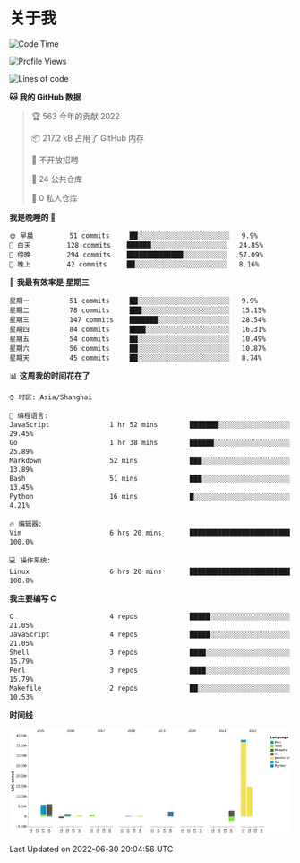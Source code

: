 # 关于我

<!--START_SECTION:waka-->
![Code Time](http://img.shields.io/badge/Code%20Time-0%20secs-blue)

![Profile Views](http://img.shields.io/badge/%E4%B8%AA%E4%BA%BA%E5%B0%81%E9%9D%A2%E8%A7%82%E7%9C%8B%E6%AC%A1%E6%95%B0-4-blue)

![Lines of code](https://img.shields.io/badge/%E4%BB%8E%E3%80%8C%E4%BD%A0%E5%A5%BD%E4%B8%96%E7%95%8C%E3%80%8D%E6%88%91%E5%B7%B2%E7%BB%8F%E5%86%99%E4%BA%86-71%20Thousand%20%E8%A1%8C%E4%BB%A3%E7%A0%81-blue)

**🐱 我的 GitHub 数据** 

> 🏆 563 今年的贡献 2022
 > 
> 📦 217.2 kB 占用了 GitHub 内存 
 > 
> 🚫 不开放招聘
 > 
> 📜 24 公共仓库 
 > 
> 🔑 0 私人仓库  
 > 
**我是晚睡的 🦉** 

```text
🌞 早晨         51 commits     ██░░░░░░░░░░░░░░░░░░░░░░░   9.9% 
🌆 白天         128 commits    ██████░░░░░░░░░░░░░░░░░░░   24.85% 
🌃 傍晚         294 commits    ██████████████░░░░░░░░░░░   57.09% 
🌙 晚上         42 commits     ██░░░░░░░░░░░░░░░░░░░░░░░   8.16%

```
📅 **我最有效率是 星期三** 

```text
星期一          51 commits     ██░░░░░░░░░░░░░░░░░░░░░░░   9.9% 
星期二          78 commits     ███░░░░░░░░░░░░░░░░░░░░░░   15.15% 
星期三          147 commits    ███████░░░░░░░░░░░░░░░░░░   28.54% 
星期四          84 commits     ████░░░░░░░░░░░░░░░░░░░░░   16.31% 
星期五          54 commits     ██░░░░░░░░░░░░░░░░░░░░░░░   10.49% 
星期六          56 commits     ██░░░░░░░░░░░░░░░░░░░░░░░   10.87% 
星期天          45 commits     ██░░░░░░░░░░░░░░░░░░░░░░░   8.74%

```


📊 **这周我的时间花在了** 

```text
⌚︎ 时区: Asia/Shanghai

💬 编程语言: 
JavaScript               1 hr 52 mins        ███████░░░░░░░░░░░░░░░░░░   29.45% 
Go                       1 hr 38 mins        ██████░░░░░░░░░░░░░░░░░░░   25.89% 
Markdown                 52 mins             ███░░░░░░░░░░░░░░░░░░░░░░   13.89% 
Bash                     51 mins             ███░░░░░░░░░░░░░░░░░░░░░░   13.45% 
Python                   16 mins             █░░░░░░░░░░░░░░░░░░░░░░░░   4.21%

🔥 编辑器: 
Vim                      6 hrs 20 mins       █████████████████████████   100.0%

💻 操作系统: 
Linux                    6 hrs 20 mins       █████████████████████████   100.0%

```

**我主要编写 C** 

```text
C                        4 repos             █████░░░░░░░░░░░░░░░░░░░░   21.05% 
JavaScript               4 repos             █████░░░░░░░░░░░░░░░░░░░░   21.05% 
Shell                    3 repos             ████░░░░░░░░░░░░░░░░░░░░░   15.79% 
Perl                     3 repos             ████░░░░░░░░░░░░░░░░░░░░░   15.79% 
Makefile                 2 repos             ██░░░░░░░░░░░░░░░░░░░░░░░   10.53%

```


**时间线**

![Chart not found](https://raw.githubusercontent.com/Arondight/Arondight/master/charts/bar_graph.png) 


 Last Updated on 2022-06-30 20:04:56 UTC
<!--END_SECTION:waka-->
